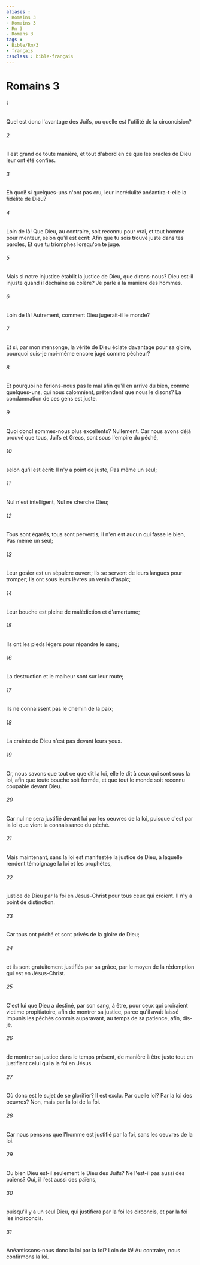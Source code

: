 ```yaml
---
aliases : 
- Romains 3
- Romains 3
- Rm 3
- Romans 3
tags : 
- Bible/Rm/3
- français
cssclass : bible-français
---
```


# Romains 3

###### 1
Quel est donc l'avantage des Juifs, ou quelle est l'utilité de la circoncision?
###### 2
Il est grand de toute manière, et tout d'abord en ce que les oracles de Dieu leur ont été confiés.
###### 3
Eh quoi! si quelques-uns n'ont pas cru, leur incrédulité anéantira-t-elle la fidélité de Dieu?
###### 4
Loin de là! Que Dieu, au contraire, soit reconnu pour vrai, et tout homme pour menteur, selon qu'il est écrit: Afin que tu sois trouvé juste dans tes paroles, Et que tu triomphes lorsqu'on te juge.
###### 5
Mais si notre injustice établit la justice de Dieu, que dirons-nous? Dieu est-il injuste quand il déchaîne sa colère? Je parle à la manière des hommes.
###### 6
Loin de là! Autrement, comment Dieu jugerait-il le monde?
###### 7
Et si, par mon mensonge, la vérité de Dieu éclate davantage pour sa gloire, pourquoi suis-je moi-même encore jugé comme pécheur?
###### 8
Et pourquoi ne ferions-nous pas le mal afin qu'il en arrive du bien, comme quelques-uns, qui nous calomnient, prétendent que nous le disons? La condamnation de ces gens est juste.
###### 9
Quoi donc! sommes-nous plus excellents? Nullement. Car nous avons déjà prouvé que tous, Juifs et Grecs, sont sous l'empire du péché,
###### 10
selon qu'il est écrit: Il n'y a point de juste, Pas même un seul;
###### 11
Nul n'est intelligent, Nul ne cherche Dieu;
###### 12
Tous sont égarés, tous sont pervertis; Il n'en est aucun qui fasse le bien, Pas même un seul;
###### 13
Leur gosier est un sépulcre ouvert; Ils se servent de leurs langues pour tromper; Ils ont sous leurs lèvres un venin d'aspic;
###### 14
Leur bouche est pleine de malédiction et d'amertume;
###### 15
Ils ont les pieds légers pour répandre le sang;
###### 16
La destruction et le malheur sont sur leur route;
###### 17
Ils ne connaissent pas le chemin de la paix;
###### 18
La crainte de Dieu n'est pas devant leurs yeux.
###### 19
Or, nous savons que tout ce que dit la loi, elle le dit à ceux qui sont sous la loi, afin que toute bouche soit fermée, et que tout le monde soit reconnu coupable devant Dieu.
###### 20
Car nul ne sera justifié devant lui par les oeuvres de la loi, puisque c'est par la loi que vient la connaissance du péché.
###### 21
Mais maintenant, sans la loi est manifestée la justice de Dieu, à laquelle rendent témoignage la loi et les prophètes,
###### 22
justice de Dieu par la foi en Jésus-Christ pour tous ceux qui croient. Il n'y a point de distinction.
###### 23
Car tous ont péché et sont privés de la gloire de Dieu;
###### 24
et ils sont gratuitement justifiés par sa grâce, par le moyen de la rédemption qui est en Jésus-Christ.
###### 25
C'est lui que Dieu a destiné, par son sang, à être, pour ceux qui croiraient victime propitiatoire, afin de montrer sa justice, parce qu'il avait laissé impunis les péchés commis auparavant, au temps de sa patience, afin, dis-je,
###### 26
de montrer sa justice dans le temps présent, de manière à être juste tout en justifiant celui qui a la foi en Jésus.
###### 27
Où donc est le sujet de se glorifier? Il est exclu. Par quelle loi? Par la loi des oeuvres? Non, mais par la loi de la foi.
###### 28
Car nous pensons que l'homme est justifié par la foi, sans les oeuvres de la loi.
###### 29
Ou bien Dieu est-il seulement le Dieu des Juifs? Ne l'est-il pas aussi des païens? Oui, il l'est aussi des païens,
###### 30
puisqu'il y a un seul Dieu, qui justifiera par la foi les circoncis, et par la foi les incirconcis.
###### 31
Anéantissons-nous donc la loi par la foi? Loin de là! Au contraire, nous confirmons la loi.

